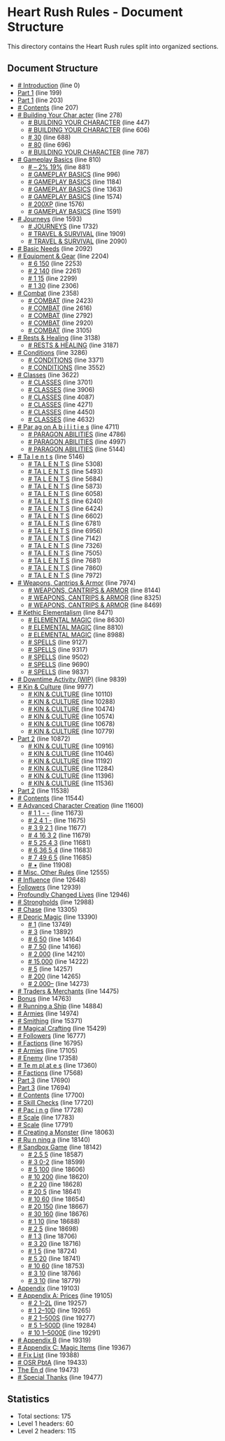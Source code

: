 # Heart Rush Rules - Document Structure

This directory contains the Heart Rush rules split into organized sections.

## Document Structure

- [# Introduction](#_Introduction/#_Introduction.md) (line 0)
- [Part 1](Part_1/Part_1.md) (line 199)
- [Part 1](Part_1/Part_1.md) (line 203)
- [# Contents](#_Contents/#_Contents.md) (line 207)
- [# Building Your Char acter](#_Building_Your_Char_acter/#_Building_Your_Char_acter.md) (line 278)
  - [# BUILDING YOUR CHARACTER](*/#_BUILDING_YOUR_CHARACTER.md) (line 447)
  - [# BUILDING YOUR CHARACTER](*/#_BUILDING_YOUR_CHARACTER.md) (line 606)
  - [# 30](*/#_30.md) (line 688)
  - [# 80](*/#_80.md) (line 696)
  - [# BUILDING YOUR CHARACTER](*/#_BUILDING_YOUR_CHARACTER.md) (line 787)
- [# Gameplay Basics](#_Gameplay_Basics/#_Gameplay_Basics.md) (line 810)
  - [# – 2% 19%](*/#_–_2%_19%.md) (line 881)
  - [# GAMEPLAY BASICS](*/#_GAMEPLAY_BASICS.md) (line 996)
  - [# GAMEPLAY BASICS](*/#_GAMEPLAY_BASICS.md) (line 1184)
  - [# GAMEPLAY BASICS](*/#_GAMEPLAY_BASICS.md) (line 1363)
  - [# GAMEPLAY BASICS](*/#_GAMEPLAY_BASICS.md) (line 1574)
  - [# 200XP](*/#_200XP.md) (line 1576)
  - [# GAMEPLAY BASICS](*/#_GAMEPLAY_BASICS.md) (line 1591)
- [# Journeys](#_Journeys/#_Journeys.md) (line 1593)
  - [# JOURNEYS](*/#_JOURNEYS.md) (line 1732)
  - [# TRAVEL & SURVIVAL](*/#_TRAVEL_SURVIVAL.md) (line 1909)
  - [# TRAVEL & SURVIVAL](*/#_TRAVEL_SURVIVAL.md) (line 2090)
- [# Basic Needs](#_Basic_Needs/#_Basic_Needs.md) (line 2092)
- [# Equipment & Gear](#_Equipment_Gear/#_Equipment_Gear.md) (line 2204)
  - [# 6 150](*/#_6_150.md) (line 2253)
  - [# 2 140](*/#_2_140.md) (line 2261)
  - [# 1 15](*/#_1_15.md) (line 2299)
  - [# 1 30](*/#_1_30.md) (line 2306)
- [# Combat](#_Combat/#_Combat.md) (line 2358)
  - [# COMBAT](*/#_COMBAT.md) (line 2423)
  - [# COMBAT](*/#_COMBAT.md) (line 2616)
  - [# COMBAT](*/#_COMBAT.md) (line 2792)
  - [# COMBAT](*/#_COMBAT.md) (line 2920)
  - [# COMBAT](*/#_COMBAT.md) (line 3105)
- [# Rests & Healing](#_Rests_Healing/#_Rests_Healing.md) (line 3138)
  - [# RESTS & HEALING](*/#_RESTS_HEALING.md) (line 3187)
- [# Conditions](#_Conditions/#_Conditions.md) (line 3286)
  - [# CONDITIONS](*/#_CONDITIONS.md) (line 3371)
  - [# CONDITIONS](*/#_CONDITIONS.md) (line 3552)
- [# Classes](#_Classes/#_Classes.md) (line 3622)
  - [# CLASSES](*/#_CLASSES.md) (line 3701)
  - [# CLASSES](*/#_CLASSES.md) (line 3906)
  - [# CLASSES](*/#_CLASSES.md) (line 4087)
  - [# CLASSES](*/#_CLASSES.md) (line 4271)
  - [# CLASSES](*/#_CLASSES.md) (line 4450)
  - [# CLASSES](*/#_CLASSES.md) (line 4632)
- [# Par ag on A b i l i t i e s](#_Par_ag_on_A_b_i_l_i_t_i_e_s/#_Par_ag_on_A_b_i_l_i_t_i_e_s.md) (line 4711)
  - [# PARAGON ABILITIES](*/#_PARAGON_ABILITIES.md) (line 4786)
  - [# PARAGON ABILITIES](*/#_PARAGON_ABILITIES.md) (line 4997)
  - [# PARAGON ABILITIES](*/#_PARAGON_ABILITIES.md) (line 5144)
- [# Ta l e n t s](#_Ta_l_e_n_t_s/#_Ta_l_e_n_t_s.md) (line 5146)
  - [# TA L E N T S](*/#_TA_L_E_N_T_S.md) (line 5308)
  - [# TA L E N T S](*/#_TA_L_E_N_T_S.md) (line 5493)
  - [# TA L E N T S](*/#_TA_L_E_N_T_S.md) (line 5684)
  - [# TA L E N T S](*/#_TA_L_E_N_T_S.md) (line 5873)
  - [# TA L E N T S](*/#_TA_L_E_N_T_S.md) (line 6058)
  - [# TA L E N T S](*/#_TA_L_E_N_T_S.md) (line 6240)
  - [# TA L E N T S](*/#_TA_L_E_N_T_S.md) (line 6424)
  - [# TA L E N T S](*/#_TA_L_E_N_T_S.md) (line 6602)
  - [# TA L E N T S](*/#_TA_L_E_N_T_S.md) (line 6781)
  - [# TA L E N T S](*/#_TA_L_E_N_T_S.md) (line 6956)
  - [# TA L E N T S](*/#_TA_L_E_N_T_S.md) (line 7142)
  - [# TA L E N T S](*/#_TA_L_E_N_T_S.md) (line 7326)
  - [# TA L E N T S](*/#_TA_L_E_N_T_S.md) (line 7505)
  - [# TA L E N T S](*/#_TA_L_E_N_T_S.md) (line 7681)
  - [# TA L E N T S](*/#_TA_L_E_N_T_S.md) (line 7860)
  - [# TA L E N T S](*/#_TA_L_E_N_T_S.md) (line 7972)
- [# Weapons, Cantrips & Armor](#_Weapons,_Cantrips_Armor/#_Weapons,_Cantrips_Armor.md) (line 7974)
  - [# WEAPONS, CANTRIPS & ARMOR](*/#_WEAPONS,_CANTRIPS_ARMOR.md) (line 8144)
  - [# WEAPONS, CANTRIPS & ARMOR](*/#_WEAPONS,_CANTRIPS_ARMOR.md) (line 8325)
  - [# WEAPONS, CANTRIPS & ARMOR](*/#_WEAPONS,_CANTRIPS_ARMOR.md) (line 8469)
- [# Kethic Elementalism](#_Kethic_Elementalism/#_Kethic_Elementalism.md) (line 8471)
  - [# ELEMENTAL MAGIC](*/#_ELEMENTAL_MAGIC.md) (line 8630)
  - [# ELEMENTAL MAGIC](*/#_ELEMENTAL_MAGIC.md) (line 8810)
  - [# ELEMENTAL MAGIC](*/#_ELEMENTAL_MAGIC.md) (line 8988)
  - [# SPELLS](*/#_SPELLS.md) (line 9127)
  - [# SPELLS](*/#_SPELLS.md) (line 9317)
  - [# SPELLS](*/#_SPELLS.md) (line 9502)
  - [# SPELLS](*/#_SPELLS.md) (line 9690)
  - [# SPELLS](*/#_SPELLS.md) (line 9837)
- [# Downtime Activity (WIP)](#_Downtime_Activity_(WIP)/#_Downtime_Activity_(WIP).md) (line 9839)
- [# Kin & Culture](#_Kin_Culture/#_Kin_Culture.md) (line 9977)
  - [# KIN & CULTURE](*/#_KIN_CULTURE.md) (line 10110)
  - [# KIN & CULTURE](*/#_KIN_CULTURE.md) (line 10288)
  - [# KIN & CULTURE](*/#_KIN_CULTURE.md) (line 10474)
  - [# KIN & CULTURE](*/#_KIN_CULTURE.md) (line 10574)
  - [# KIN & CULTURE](*/#_KIN_CULTURE.md) (line 10678)
  - [# KIN & CULTURE](*/#_KIN_CULTURE.md) (line 10779)
- [Part 2](Part_2/Part_2.md) (line 10872)
  - [# KIN & CULTURE](*/#_KIN_CULTURE.md) (line 10916)
  - [# KIN & CULTURE](*/#_KIN_CULTURE.md) (line 11046)
  - [# KIN & CULTURE](*/#_KIN_CULTURE.md) (line 11192)
  - [# KIN & CULTURE](*/#_KIN_CULTURE.md) (line 11284)
  - [# KIN & CULTURE](*/#_KIN_CULTURE.md) (line 11396)
  - [# KIN & CULTURE](*/#_KIN_CULTURE.md) (line 11536)
- [Part 2](Part_2/Part_2.md) (line 11538)
- [# Contents](#_Contents/#_Contents.md) (line 11544)
- [# Advanced Character Creation](#_Advanced_Character_Creation/#_Advanced_Character_Creation.md) (line 11600)
  - [# 1 1 - -](*/#_1_1.md) (line 11673)
  - [# 2 4 1 -](*/#_2_4_1.md) (line 11675)
  - [# 3 9 2 1](*/#_3_9_2_1.md) (line 11677)
  - [# 4 16 3 2](*/#_4_16_3_2.md) (line 11679)
  - [# 5 25 4 3](*/#_5_25_4_3.md) (line 11681)
  - [# 6 36 5 4](*/#_6_36_5_4.md) (line 11683)
  - [# 7 49 6 5](*/#_7_49_6_5.md) (line 11685)
  - [# •](*/#_•.md) (line 11908)
- [# Misc. Other Rules](#_Misc._Other_Rules/#_Misc._Other_Rules.md) (line 12555)
- [# Influence](#_Influence/#_Influence.md) (line 12648)
- [Followers](Followers/Followers.md) (line 12939)
- [Profoundly Changed Lives](Profoundly_Changed_Lives/Profoundly_Changed_Lives.md) (line 12946)
- [# Strongholds](#_Strongholds/#_Strongholds.md) (line 12988)
- [# Chase](#_Chase/#_Chase.md) (line 13305)
- [# Deoric Magic](#_Deoric_Magic/#_Deoric_Magic.md) (line 13390)
  - [# 1](*/#_1.md) (line 13749)
  - [# 3](*/#_3.md) (line 13892)
  - [# 6 50](*/#_6_50.md) (line 14164)
  - [# 7 50](*/#_7_50.md) (line 14166)
  - [# 2,000](*/#_2,000.md) (line 14210)
  - [# 15,000](*/#_15,000.md) (line 14222)
  - [# 5](*/#_5.md) (line 14257)
  - [# 200](*/#_200.md) (line 14265)
  - [# 2,000–](*/#_2,000–.md) (line 14273)
- [# Traders & Merchants](#_Traders_Merchants/#_Traders_Merchants.md) (line 14475)
- [Bonus](Bonus/Bonus.md) (line 14763)
- [# Running a Ship](#_Running_a_Ship/#_Running_a_Ship.md) (line 14884)
- [# Armies](#_Armies/#_Armies.md) (line 14974)
- [# Smithing](#_Smithing/#_Smithing.md) (line 15371)
- [# Magical Crafting](#_Magical_Crafting/#_Magical_Crafting.md) (line 15429)
- [# Followers](#_Followers/#_Followers.md) (line 16777)
- [# Factions](#_Factions/#_Factions.md) (line 16795)
- [# Armies](#_Armies/#_Armies.md) (line 17105)
- [# Enemy](#_Enemy/#_Enemy.md) (line 17358)
- [# Te m pl at e s](#_Te_m_pl_at_e_s/#_Te_m_pl_at_e_s.md) (line 17360)
- [# Factions](#_Factions/#_Factions.md) (line 17568)
- [Part 3](Part_3/Part_3.md) (line 17690)
- [Part 3](Part_3/Part_3.md) (line 17694)
- [# Contents](#_Contents/#_Contents.md) (line 17700)
- [# Skill Checks](#_Skill_Checks/#_Skill_Checks.md) (line 17720)
- [# Pac i n g](#_Pac_i_n_g/#_Pac_i_n_g.md) (line 17728)
- [# Scale](#_Scale/#_Scale.md) (line 17783)
- [# Scale](#_Scale/#_Scale.md) (line 17791)
- [# Creating a Monster](#_Creating_a_Monster/#_Creating_a_Monster.md) (line 18063)
- [# Ru n ning a](#_Ru_n_ning_a/#_Ru_n_ning_a.md) (line 18140)
- [# Sandbox Game](#_Sandbox_Game/#_Sandbox_Game.md) (line 18142)
  - [# 2.5 5](*/#_2.5_5.md) (line 18587)
  - [# 3 0-2](*/#_3_0_2.md) (line 18599)
  - [# 5 100](*/#_5_100.md) (line 18606)
  - [# 10 200](*/#_10_200.md) (line 18620)
  - [# 2 20](*/#_2_20.md) (line 18628)
  - [# 20 5](*/#_20_5.md) (line 18641)
  - [# 10 60](*/#_10_60.md) (line 18654)
  - [# 20 150](*/#_20_150.md) (line 18667)
  - [# 30 160](*/#_30_160.md) (line 18676)
  - [# 1 10](*/#_1_10.md) (line 18688)
  - [# 2 5](*/#_2_5.md) (line 18698)
  - [# 1 3](*/#_1_3.md) (line 18706)
  - [# 3 20](*/#_3_20.md) (line 18716)
  - [# 1 5](*/#_1_5.md) (line 18724)
  - [# 5 20](*/#_5_20.md) (line 18741)
  - [# 10 60](*/#_10_60.md) (line 18753)
  - [# 3 10](*/#_3_10.md) (line 18766)
  - [# 3 10](*/#_3_10.md) (line 18779)
- [Appendix](Appendix/Appendix.md) (line 19103)
- [# Appendix A: Prices](#_Appendix_A_Prices/#_Appendix_A_Prices.md) (line 19105)
  - [# 2 1–2L](*/#_2_1–2L.md) (line 19257)
  - [# 1 2–10D](*/#_1_2–10D.md) (line 19265)
  - [# 2 1–500S](*/#_2_1–500S.md) (line 19277)
  - [# 5 1–500D](*/#_5_1–500D.md) (line 19284)
  - [# 10 1–5000E](*/#_10_1–5000E.md) (line 19291)
- [# Appendix B](#_Appendix_B/#_Appendix_B.md) (line 19319)
- [# Appendix C: Magic Items](#_Appendix_C_Magic_Items/#_Appendix_C_Magic_Items.md) (line 19367)
- [# Fix List](#_Fix_List/#_Fix_List.md) (line 19388)
- [# OSR PbtA](#_OSR_PbtA/#_OSR_PbtA.md) (line 19433)
- [The En d](The_En_d/The_En_d.md) (line 19473)
- [# Special Thanks](#_Special_Thanks/#_Special_Thanks.md) (line 19477)

## Statistics

- Total sections: 175
- Level 1 headers: 60
- Level 2 headers: 115